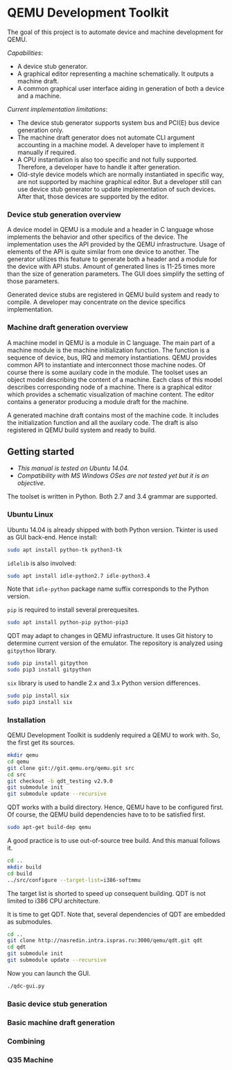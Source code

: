 # QEMU Development Toolkit

The goal of this project is to automate device and machine development for
QEMU.

*Capabilities*:

- A device stub generator.
- A graphical editor representing a machine schematically.
It outputs a machine draft.
- A common graphical user interface aiding in generation of both a device
and a machine.

*Current implementation limitations*:

- The device stub generator supports system bus and PCI(E) bus device
generation only.
- The machine draft generator does not automate CLI argument accounting in a
machine model.
A developer have to implement it manually if required.
- A CPU instantiation is also too specific and not fully supported.
Therefore, a developer have to handle it after generation.
- Old-style device models which are normally instantiated in specific way, are
not supported by machine graphical editor.
But a developer still can use device stub generator to update implementation
of such devices.
After that, those devices are supported by the editor.

### Device stub generation overview

A device model in QEMU is a module and a header in C language whose implements
the behavior and other specifics of the device.
The implementation uses the API provided by the QEMU infrastructure.
Usage of elements of the API is quite similar from one device to another.
The generator utilizes this feature to generate both a header and a module
for the device with API stubs.
Amount of generated lines is 11-25 times more than the size of generation
parameters.
The GUI does simplify the setting of those parameters.

Generated device stubs are registered in QEMU build system and ready to
compile.
A developer may concentrate on the device specifics implementation.

### Machine draft generation overview

A machine model in QEMU is a module in C language.
The main part of a machine module is the machine initialization function.
The function is a sequence of device, bus, IRQ and memory instantiations.
QEMU provides common API to instantiate and interconnect those machine nodes.
Of course there is some auxilary code in the module.
The toolset uses an object model describing the content of a machine.
Each class of this model describes corresponding node of a machine.
There is a graphical editor which provides a schematic visualization of
machine content.
The editor contains a generator producing a module draft for the machine.

A generated machine draft contains most of the machine code.
It includes the initialization function and all the auxilary code.
The draft is also registered in QEMU build system and ready to build.

## Getting started

- *This manual is tested on Ubuntu 14.04.*
- *Compatibility with MS Windows OSes are not tested yet*
*but it is an objective.*

The toolset is written in Python.
Both 2.7 and 3.4 grammar are supported.

### Ubuntu Linux

Ubuntu 14.04 is already shipped with both Python version.
Tkinter is used as GUI back-end.
Hence install:

```bash
sudo apt install python-tk python3-tk
```

`idlelib` is also involved:

```bash
sudo apt install idle-python2.7 idle-python3.4
```

Note that `idle-python` package name suffix corresponds to the Python version.

`pip` is required to install several prerequesites.

```bash
sudo apt install python-pip python-pip3
```

QDT may adapt to changes in QEMU infrastructure.
It uses Git history to determine current version of the emulator.
The repository is analyzed using `gitpython` library.

```bash
sudo pip install gitpython
sudo pip3 install gitpython
```

`six` library is used to handle 2.x and 3.x Python version differences.

```bash
sudo pip install six
sudo pip3 install six
```

### Installation

QEMU Development Toolkit is suddenly required a QEMU to work with.
So, the first get its sources.

```bash
mkdir qemu
cd qemu
git clone git://git.qemu.org/qemu.git src
cd src
git checkout -b qdt_testing v2.9.0
git submodule init
git submodule update --recursive
```

QDT works with a build directory.
Hence, QEMU have to be configured first.
Of course, the QEMU build dependencies have to to be satisfied first.

```bash
sudo apt-get build-dep qemu
```

A good practice is to use out-of-source tree build.
And this manual follows it.

```bash
cd ..
mkdir build
cd build
../src/configure --target-list=i386-softmmu
```

The target list is shorted to speed up consequent building.
QDT is not limited to i386 CPU architecture.

It is time to get QDT.
Note that, several dependencies of QDT are embedded as submodules.

```bash
cd ..
git clone http://nasredin.intra.ispras.ru:3000/qemu/qdt.git qdt
cd qdt
git submodule init
git submodule update --recursive
```

Now you can launch the GUI.

```bash
./qdc-gui.py
```

### Basic device stub generation

### Basic machine draft generation

### Combining

### Q35 Machine
